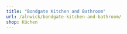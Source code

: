```yaml
---
title: "Bondgate Kitchen and Bathroom"
url: /alnwick/bondgate-kitchen-and-bathroom/
shop: Küchen
---
```


